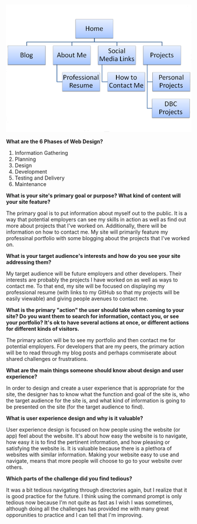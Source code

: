 ![alt text](/week-2/imgs/site-map.png "Site Map")

**What are the 6 Phases of Web Design?**

1. Information Gathering
2. Planning
3. Design
4. Development
5. Testing and Delivery
6. Maintenance

**What is your site's primary goal or purpose? What kind of content will your site feature?**

The primary goal is to put information about myself out to the public. It is a way that potential employers can see my skills in action as well as find out more about projects that I've worked on. Additionally, there will be information on how to contact me. My site will primarily feature my professinal portfolio with some blogging about the projects that I've worked on. 

**What is your target audience's interests and how do you see your site addressing them?**

My target audience will be future employers and other developers. Their interests are probably the projects I have worked on as well as ways to contact me. To that end, my site will be focused on displaying my professional resume (with links to my GitHub so that my projects will be easily viewable) and giving people avenues to contact me. 

**What is the primary "action" the user should take when coming to your site? Do you want them to search for information, contact you, or see your portfolio? It's ok to have several actions at once, or different actions for different kinds of visitors.**

The primary action will be to see my portfolio and then contact me for potential employers. For developers that are my peers, the primary action will be to read through my blog posts and perhaps commiserate about shared challenges or frustrations. 

**What are the main things someone should know about design and user experience?**

In order to design and create a user experience that is appropriate for the site, the designer has to know what the function and goal of the site is, who the target audience for the site is, and what kind of information is going to be presented on the site (for the target audience to find).

**What is user experience design and why is it valuable?** 

User experience design is focused on how people using the website (or app) feel about the website. It's about how easy the website is to navigate, how easy it is to find the pertinent information, and how pleasing or satisfying the website is. It is valuable because there is a plethora of websites with similar information. Making your website easy to use and navigate, means that more people will choose to go to your website over others. 

**Which parts of the challenge did you find tedious?**

It was a bit tedious navigating through directories again, but I realize that it is good practice for the future. I think using the command prompt is only tedious now because I'm not quite as fast as I wish I was sometimes, although doing all the challenges has provided me with many great opporunities to practice and I can tell that I'm improving. 
